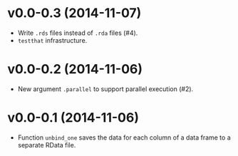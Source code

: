 v0.0-0.3 (2014-11-07)
===

* Write `.rds` files instead of `.rda` files (#4).
* `testthat` infrastructure.

v0.0-0.2 (2014-11-06)
===

* New argument `.parallel` to support parallel execution (#2).

v0.0-0.1 (2014-11-06)
===

* Function `unbind_one` saves the data for each column of a data frame to a
  separate RData file.
